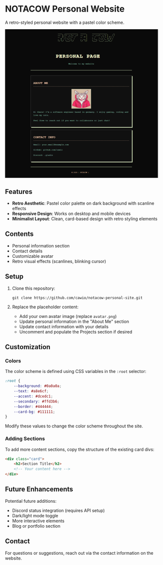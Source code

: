 # NOTACOW Personal Website

A retro-styled personal website with a pastel color scheme.

![NOTACOW Website Preview](screenshot.png)

## Features

- **Retro Aesthetic**: Pastel color palette on dark background with scanline effects
- **Responsive Design**: Works on desktop and mobile devices
- **Minimalist Layout**: Clean, card-based design with retro styling elements

## Contents

- Personal information section
- Contact details
- Customizable avatar
- Retro visual effects (scanlines, blinking cursor)

## Setup

1. Clone this repository:
   ```
   git clone https://github.com/cawio/notacow-personal-site.git
   ```

2. Replace the placeholder content:
   - Add your own avatar image (replace `avatar.png`)
   - Update personal information in the "About Me" section
   - Update contact information with your details
   - Uncomment and populate the Projects section if desired

## Customization

### Colors

The color scheme is defined using CSS variables in the `:root` selector:

```css
:root {
    --background: #0a0a0a;
    --text: #a8e6cf;
    --accent: #dcedc1;
    --secondary: #ffd3b6;
    --border: #444444;
    --card-bg: #111111;
}
```

Modify these values to change the color scheme throughout the site.

### Adding Sections

To add more content sections, copy the structure of the existing card divs:

```html
<div class="card">
    <h2>Section Title</h2>
    <!-- Your content here -->
</div>
```

## Future Enhancements

Potential future additions:
- Discord status integration (requires API setup)
- Dark/light mode toggle
- More interactive elements
- Blog or portfolio section

## Contact

For questions or suggestions, reach out via the contact information on the website.
